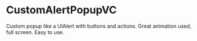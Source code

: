 # CustomAlertPopupVC
Custom popup like a UIAlert with buttons and actions. Great animation used, full screen. Easy to use.

